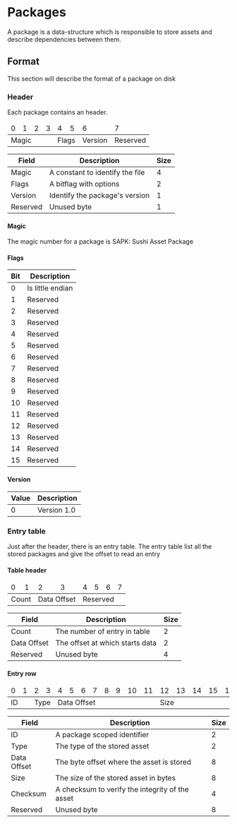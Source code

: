 # Packages
A package is a data-structure which is responsible to store
assets and describe dependencies between them.

## Format
This section will describe the format of a package on disk

### Header
Each package contains an header.
<table>
    <thead>
        <tr>
            <td>0</td>
            <td>1</td>
            <td>2</td>
            <td>3</td>
            <td>4</td>
            <td>5</td>
            <td>6</td>
            <td>7</td>
        </tr>
    </thead>
    <tbody>
    <tr>
        <td colspan="4">Magic</td>
        <td colspan="2">Flags</td>
        <td>Version</td>
        <td>Reserved</td>
    </tr>
    </tbody>
</table>

| Field    | Description                     | Size |
|----------|---------------------------------|------|
| Magic    | A constant to identify the file | 4    |
| Flags    | A bitflag with options          | 2    |
| Version  | Identify the package's version  | 1    |
| Reserved | Unused byte                     | 1    |

#### Magic
The magic number for a package is SAPK: Sushi Asset Package

#### Flags

| Bit | Description      |
|-----|------------------|
| 0   | Is little endian |
| 1   | Reserved         |
| 2   | Reserved         |
| 3   | Reserved         |
| 4   | Reserved         |
| 5   | Reserved         |
| 6   | Reserved         |
| 7   | Reserved         |
| 8   | Reserved         |
| 9   | Reserved         |
| 10  | Reserved         |
| 11  | Reserved         |
| 12  | Reserved         |
| 13  | Reserved         |
| 14  | Reserved         |
| 15  | Reserved         |

#### Version
| Value | Description      |
|-------|------------------|
| 0     | Version 1.0      |

### Entry table
Just after the header, there is an entry table.
The entry table list all the stored packages and give the offset
to read an entry

#### Table header
<table>
    <thead>
        <tr>
            <td>0</td>
            <td>1</td>
            <td>2</td>
            <td>3</td>
            <td>4</td>
            <td>5</td>
            <td>6</td>
            <td>7</td>
        </tr>
    </thead>
    <tbody>
    <tr>
        <td colspan="2">Count</td>
        <td colspan="2">Data Offset</td>
        <td colspan="4">Reserved</td>
    </tr>
    </tbody>
</table>

| Field       | Description                     | Size |
|-------------|---------------------------------|------|
| Count       | The number of entry in table    | 2    |
| Data Offset | The offset at which starts data | 2    |
| Reserved    | Unused byte                     | 4    |

#### Entry row
<table>
    <thead>
        <tr>
            <td>0</td>
            <td>1</td>
            <td>2</td>
            <td>3</td>
            <td>4</td>
            <td>5</td>
            <td>6</td>
            <td>7</td>
            <td>8</td>
            <td>9</td>
            <td>10</td>
            <td>11</td>
            <td>12</td>
            <td>13</td>
            <td>14</td>
            <td>15</td>
            <td>16</td>
            <td>17</td>
            <td>18</td>
            <td>19</td>
            <td>20</td>
            <td>21</td>
            <td>22</td>
            <td>23</td>
            <td>24</td>
            <td>25</td>
            <td>26</td>
            <td>27</td>
            <td>28</td>
            <td>29</td>
            <td>30</td>
            <td>31</td>
        </tr>
    </thead>
    <tbody>
    <tr>
        <td colspan="2">ID</td>
        <td colspan="2">Type</td>
        <td colspan="8">Data Offset</td>
        <td colspan="8">Size</td>
        <td colspan="4">Checksum</td>
        <td colspan="8">Reserved</td>
    </tr>
    </tbody>
</table>

| Field       | Description                                     | Size |
|-------------|-------------------------------------------------|------|
| ID          | A package scoped identifier                     | 2    |
| Type        | The type of the stored asset                    | 2    |
| Data Offset | The byte offset where the asset is stored       | 8    |
| Size        | The size of the stored asset in bytes           | 8    |
| Checksum    | A checksum to verify the integrity of the asset | 4    |
| Reserved    | Unused byte                                     | 8    |
